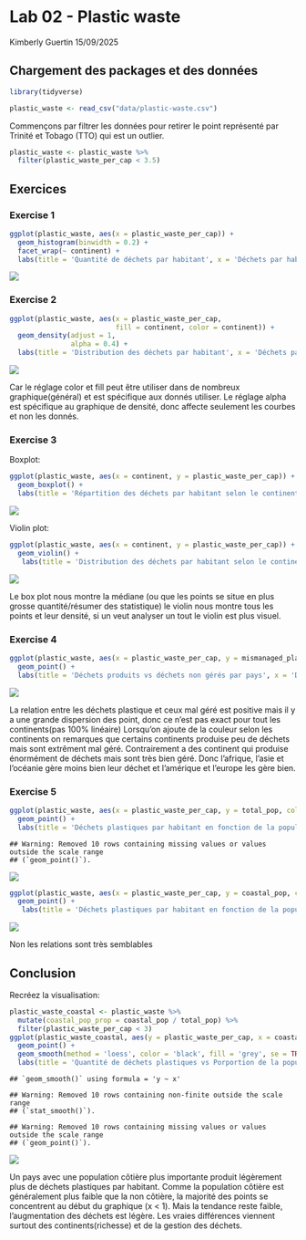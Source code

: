 Lab 02 - Plastic waste
================
Kimberly Guertin
15/09/2025

## Chargement des packages et des données

``` r
library(tidyverse) 
```

``` r
plastic_waste <- read_csv("data/plastic-waste.csv")
```

Commençons par filtrer les données pour retirer le point représenté par
Trinité et Tobago (TTO) qui est un outlier.

``` r
plastic_waste <- plastic_waste %>%
  filter(plastic_waste_per_cap < 3.5)
```

## Exercices

### Exercise 1

``` r
ggplot(plastic_waste, aes(x = plastic_waste_per_cap)) +
  geom_histogram(binwidth = 0.2) +
  facet_wrap(~ continent) +
  labs(title = 'Quantité de déchets par habitant', x = 'Déchets par habitant', y = 'Nombre de pays')
```

![](lab-02_files/figure-gfm/plastic-waste-continent-1.png)<!-- -->

### Exercise 2

``` r
ggplot(plastic_waste, aes(x = plastic_waste_per_cap,
                          fill = continent, color = continent)) + 
  geom_density(adjust = 1,
               alpha = 0.4) +
  labs(title = 'Distribution des déchets par habitant', x = 'Déchets par habitant', y = 'Densité')
```

![](lab-02_files/figure-gfm/plastic-waste-density-1.png)<!-- -->

Car le réglage color et fill peut être utiliser dans de nombreux
graphique(général) et est spécifique aux donnés utiliser. Le réglage
alpha est spécifique au graphique de densité, donc affecte seulement les
courbes et non les donnés.

### Exercise 3

Boxplot:

``` r
ggplot(plastic_waste, aes(x = continent, y = plastic_waste_per_cap)) +
  geom_boxplot() +
  labs(title = 'Répartition des déchets par habitant selon le continent', y = 'Déchets par habitant', x = 'Continent')
```

![](lab-02_files/figure-gfm/plastic-waste-boxplot-1.png)<!-- -->

Violin plot:

``` r
ggplot(plastic_waste, aes(x = continent, y = plastic_waste_per_cap)) +
  geom_violin() +
   labs(title = 'Distribution des déchets par habitant selon le continent', y = 'Déchets par habitant', x = 'Continent')
```

![](lab-02_files/figure-gfm/plastic-waste-violin-1.png)<!-- -->

Le box plot nous montre la médiane (ou que les points se situe en plus
grosse quantité/résumer des statistique) le violin nous montre tous les
points et leur densité, si un veut analyser un tout le violin est plus
visuel.

### Exercise 4

``` r
ggplot(plastic_waste, aes(x = plastic_waste_per_cap, y = mismanaged_plastic_waste_per_cap, color = continent)) +
  geom_point() +
  labs(title = 'Déchets produits vs déchets non gérés par pays', x = 'Déchets par habitant', y = 'Déchets mal gérés par habitant', color = 'Continent')
```

![](lab-02_files/figure-gfm/plastic-waste-mismanaged-1.png)<!-- -->

La relation entre les déchets plastique et ceux mal géré est positive
mais il y a une grande dispersion des point, donc ce n’est pas exact
pour tout les continents(pas 100% linéaire) Lorsqu’on ajoute de la
couleur selon les continents on remarques que certains continents
produise peu de déchets mais sont extrêment mal géré. Contrairement a
des continent qui produise énormément de déchets mais sont très bien
géré. Donc l’afrique, l’asie et l’océanie gère moins bien leur déchet et
l’amérique et l’europe les gère bien.

### Exercise 5

``` r
ggplot(plastic_waste, aes(x = plastic_waste_per_cap, y = total_pop, color = continent)) +
  geom_point() +
  labs(title = 'Déchets plastiques par habitant en fonction de la population totale', x = 'Déchets par habitant', y = 'Population total', color = 'Continent')
```

    ## Warning: Removed 10 rows containing missing values or values outside the scale range
    ## (`geom_point()`).

![](lab-02_files/figure-gfm/plastic-waste-population-total-1.png)<!-- -->

``` r
ggplot(plastic_waste, aes(x = plastic_waste_per_cap, y = coastal_pop, color = continent)) +
  geom_point() +
   labs(title = 'Déchets plastiques par habitant en fonction de la population côtière', x = 'Déchets par habitant', y = 'Population côtière', color = 'Continent')
```

![](lab-02_files/figure-gfm/plastic-waste-population-coastal-1.png)<!-- -->

Non les relations sont très semblables

## Conclusion

Recréez la visualisation:

``` r
plastic_waste_coastal <- plastic_waste %>% 
  mutate(coastal_pop_prop = coastal_pop / total_pop) %>%
  filter(plastic_waste_per_cap < 3)
ggplot(plastic_waste_coastal, aes(y = plastic_waste_per_cap, x = coastal_pop_prop, color = continent)) +
  geom_point() +
  geom_smooth(method = 'loess', color = 'black', fill = 'grey', se = TRUE) +
  labs(title = 'Quantité de déchets plastiques vs Porportion de la population côtière', subtitle = 'Selon le continent', x = 'Porportion de la population côtière (Coastal / total population)', y = 'Nombre de déchets plastiques par habitant', color = 'Continent')
```

    ## `geom_smooth()` using formula = 'y ~ x'

    ## Warning: Removed 10 rows containing non-finite outside the scale range
    ## (`stat_smooth()`).

    ## Warning: Removed 10 rows containing missing values or values outside the scale range
    ## (`geom_point()`).

![](lab-02_files/figure-gfm/recreate-viz-1.png)<!-- -->

Un pays avec une population côtière plus importante produit légèrement
plus de déchets plastiques par habitant. Comme la population côtière est
généralement plus faible que la non côtière, la majorité des points se
concentrent au début du graphique (x \< 1). Mais la tendance reste
faible, l’augmentation des déchets est légère. Les vraies différences
viennent surtout des continents(richesse) et de la gestion des déchets.
